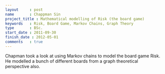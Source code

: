 ```yaml
---
layout     : post
name       : Chappman Sin
project_title : Mathematical modelling of Risk (the board game)
keywords   : Risk, Board Game, Markov Chains, Graph Theory
type       : BSc.
start_date : 2011-09-30
finish_date : 2012-05-01
comments   : true
---
```


Chapman took a look at using Markov chains to model the board game Risk. He modelled a bunch of different boards from a graph theoretical perspective also.

